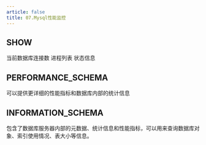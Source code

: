 ```yaml
---
article: false
title: 07.Mysql性能监控
---
```



## SHOW
当前数据库连接数
进程列表
状态信息



## PERFORMANCE_SCHEMA
可以提供更详细的性能指标和数据库内部的统计信息






## INFORMATION_SCHEMA
包含了数据库服务器内部的元数据、统计信息和性能指标，可以用来查询数据库对象、索引使用情况、表大小等信息。








